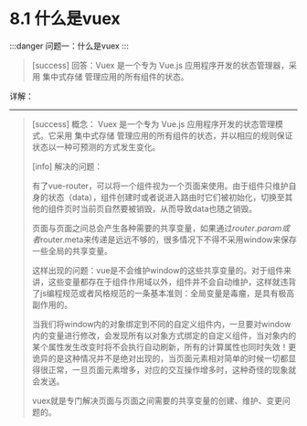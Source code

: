 # 8.1 什么是vuex

:::danger 问题一：什么是vuex
:::

>[success] 回答：Vuex 是一个专为 Vue.js 应用程序开发的状态管理器，采用 集中式存储 管理应用的所有组件的状态。
>

详解：

* * * * *

>[success] 概念：
> Vuex 是一个专为 Vue.js 应用程序开发的状态管理模式。它采用 集中式存储 管理应用的所有组件的状态，并以相应的规则保证状态以一种可预测的方式发生变化。
>
>[info] 解决的问题：
>
> 有了vue-router，可以将一个组件视为一个页面来使用。由于组件只维护自身的状态（data），组件创建时或者说进入路由时它们被初始化，切换至其他的组件页时当前页自然要被销毁，从而导致data也随之销毁。
>
> 页面与页面之间总会产生各种需要的共享变量，如果通过$router.param或者$router.meta来传递是远远不够的，很多情况下不得不采用window来保存一些全局的共享变量。
>
> 这样出现的问题：vue是不会维护window的这些共享变量的。对于组件来讲，这些变量都存在于组件作用域以外，组件并不会自动维护，这样就违背了js编程规范或者风格规范的一条基本准则：全局变量是毒瘤，是具有极高副作用的。
>
> 当我们将window内的对象绑定到不同的自定义组件内，一旦要对window内的变量进行修改，会发现所有以对象方式绑定的自定义组件，当对象内的某个属性发生改变时将不会执行自动刷新，所有的计算属性也同时失效！更诡异的是这种情况并不是绝对出现的，当页面元素相对简单的时候一切都显得很正常，一旦页面元素增多，对应的交互操作增多时，这种奇怪的现象就会发送。
>
> vuex就是专门解决页面与页面之间需要的共享变量的创建、维护、变更问题的。
